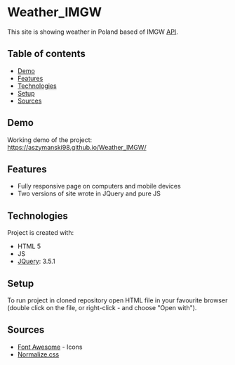 # Weather_IMGW
This site is showing weather in Poland based of IMGW [API](https://danepubliczne.imgw.pl/apiinfo).

## Table of contents
* [Demo](#demo)
* [Features](#features)
* [Technologies](#technologies)
* [Setup](#setup)
* [Sources](#sources)

## Demo
Working demo of the project: https://aszymanski98.github.io/Weather_IMGW/

## Features
* Fully responsive page on computers and mobile devices
* Two versions of site wrote in JQuery and pure JS
	
## Technologies
Project is created with:
* HTML 5
* JS
* [JQuery](https://jquery.com/): 3.5.1

## Setup
To run project in cloned repository open HTML file in your favourite browser (double click on the file, or right-click - and choose "Open with").

## Sources
* [Font Awesome](https://fontawesome.com/) - Icons
* [Normalize.css](https://necolas.github.io/normalize.css/)
